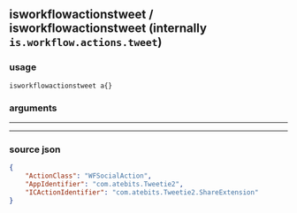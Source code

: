 
## isworkflowactionstweet / isworkflowactionstweet (internally `is.workflow.actions.tweet`)



### usage
```
isworkflowactionstweet a{}
```

### arguments

---



---

### source json

```json
{
	"ActionClass": "WFSocialAction",
	"AppIdentifier": "com.atebits.Tweetie2",
	"ICActionIdentifier": "com.atebits.Tweetie2.ShareExtension"
}
```
